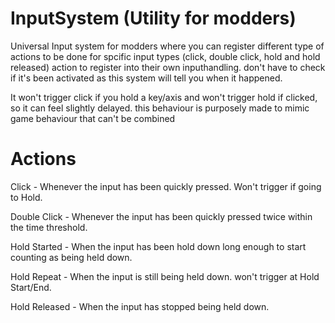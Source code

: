 # InputSystem (Utility for modders)
Universal Input system for modders where you can register different type of actions to be done for spcific input types (click, double click, hold and hold released) action to register into their own inputhandling. don't have to check if it's been activated as this system will tell you when it happened.

It won't trigger click if you hold a key/axis and won't trigger hold if clicked, so it can feel slightly delayed.
this behaviour is purposely made to mimic game behaviour that can't be combined

# Actions

Click - Whenever the input has been quickly pressed. Won't trigger if going to Hold.

Double Click - Whenever the input has been quickly pressed twice within the time threshold.

Hold Started - When the input has been hold down long enough to start counting as being held down.

Hold Repeat - When the input is still being held down. won't trigger at Hold Start/End.

Hold Released - When the input has stopped being held down.
